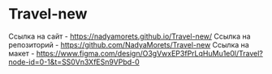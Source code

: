# Travel-new
Ссылка на сайт - https://nadyamorets.github.io/Travel-new/
Ссылка на репозиторий - https://github.com/NadyaMorets/Travel-new
Ссылка на макет - https://www.figma.com/design/O3gVwxEP3fPrLqHuMu1e0l/Travel?node-id=0-1&t=SS0Vn3XfESn9VPbd-0
